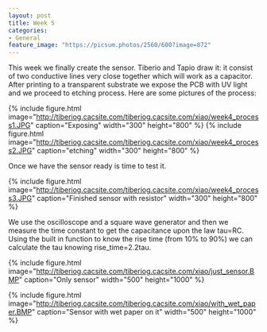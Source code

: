 ```yaml
---
layout: post
title: Week 5
categories:
- General
feature_image: "https://picsum.photos/2560/600?image=872"
---
```

This week we finally create the sensor. Tiberio and Tapio draw it: it consist of two conductive lines very close together which will work as a capacitor.
After printing to a transparent substrate we expose the PCB with UV light and we proceed to etching process.
Here are some pictures of the process:

{% include figure.html image="http://tiberiog.cacsite.com/tiberiog.cacsite.com/xiao/week4_process1.JPG" caption="Exposing" width="300" height="800" %}
{% include figure.html image="http://tiberiog.cacsite.com/tiberiog.cacsite.com/xiao/week4_process2.JPG" caption="etching" width="300" height="800" %}

Once we have the sensor ready is time to test it.

{% include figure.html image="http://tiberiog.cacsite.com/tiberiog.cacsite.com/xiao/week4_process3.JPG" caption="Finished sensor with resistor" width="300" height="800" %}

We use the oscilloscope and a square wave generator and then we measure the time constant to get the capacitance upon the law tau=RC.
Using the built in function to know the rise time (from 10% to 90%) we can calculate the tau knowing rise_time=2.2tau.

{% include figure.html image="http://tiberiog.cacsite.com/tiberiog.cacsite.com/xiao/just_sensor.BMP" caption="Only sensor" width="500" height="1000" %}

{% include figure.html image="http://tiberiog.cacsite.com/tiberiog.cacsite.com/xiao/with_wet_paper.BMP" caption="Sensor with wet paper on it" width="500" height="1000" %}
